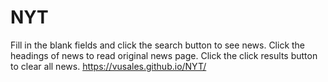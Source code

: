 # NYT
 Fill in the blank fields and click the search button to see news.
 Click the headings of news to read original news page.
 Click the click results button to clear all news.
 https://vusales.github.io/NYT/
